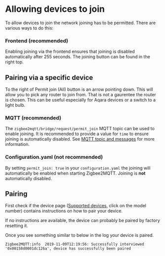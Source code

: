 ---
---
# Allowing devices to join
To allow devices to join the network joining has to be permitted. There are various ways to do this:

### Frontend (recommended)
Enabling joining via the frontend ensures that joining is disabled automatically after 255 seconds.
The joining button can be found in the right top.

## Pairing via a specific device
To the right of Permit join (All) button is an arrow pointing down. This will allow you to pick any router to join from.
That is not a gaurentee the router is chosen. This can be useful especially for Aqara devices or a switch to a light bulb.

### MQTT (recommended)
The `zigbee2mqtt/bridge/request/permit_join` MQTT topic can be used to enable joining. It is recommended to provide a value for `time` to ensure joining is automatically disabled. See [MQTT topic and messages](./mqtt_topics_and_messages.md#zigbee2mqtt-bridge-request-permit-join) for more information.

### Configuration.yaml (not recommended)
By setting `permit_join: true` in your `configuration.yaml` the joining will automatically be enabled when starting Zigbee2MQTT. Joining is **not** automatically disabled.

## Pairing
First check if the device page ([Supported devices](../../supported-devices/), click on the model number) contains instructions on how to pair your device.

If no instructions are available, the device can probably be paired by factory resetting it.

Once you see something similar to below in the log your device is paired.
```
Zigbee2MQTT:info  2019-11-09T12:19:56: Successfully interviewed '0x00158d0001dc126a', device has successfully been paired
```
